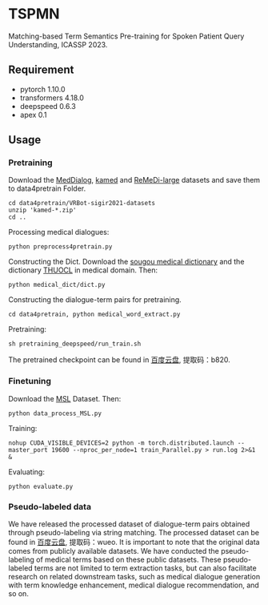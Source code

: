 # TSPMN
Matching-based Term Semantics Pre-training for Spoken Patient Query Understanding, ICASSP 2023.

## Requirement

* pytorch 1.10.0
* transformers 4.18.0
* deepspeed 0.6.3
* apex 0.1
  
## Usage

### Pretraining

Download the [MedDialog](https://drive.google.com/drive/folders/11sglwm6-cY7gjeqlZaMxL_MDKDMLdhym), [kamed](https://drive.google.com/drive/folders/1i-qiwVgOHS9Cs_7YSNdUCWwviP2HOgqI) and [ReMeDi-large](https://drive.google.com/drive/folders/1nxVEci21eU5KSejiWM4fwRlRELvkncpe) datasets and save them to data4pretrain  Folder. 
```
cd data4pretrain/VRBot-sigir2021-datasets
unzip 'kamed-*.zip'
cd ..
```

Processing medical dialogues:
```
python preprocess4pretrain.py 
```
Constructing the Dict. Download the [sougou medical dictionary](https://pinyin.sogou.com/dict/detail/index/15125) and the dictionary [THUOCL](https://github.com/thunlp/THUOCL) in medical domain. Then:
```
python medical_dict/dict.py
```
Constructing the dialogue-term pairs for pretraining.
```
cd data4pretrain, python medical_word_extract.py
```
Pretraining:
```
sh pretraining_deepspeed/run_train.sh
```
The pretrained checkpoint can be found in [百度云盘](https://pan.baidu.com/s/19AvShXSH5FRPbFnACqty6A), 提取码：b820.
### Finetuning

Download the [MSL](https://github.com/xmshi-trio/MSL) Dataset. Then:
```
python data_process_MSL.py
```
Training:
```
nohup CUDA_VISIBLE_DEVICES=2 python -m torch.distributed.launch --master_port 19600 --nproc_per_node=1 train_Parallel.py > run.log 2>&1 &
```
Evaluating:
```
python evaluate.py
```
### Pseudo-labeled data
We have released the processed dataset of dialogue-term pairs obtained through pseudo-labeling via string matching. The processed dataset can be found in [百度云盘](https://pan.baidu.com/s/1L0Q59J6J01K1kpIxOSsACg), 提取码：wueo.
It is important to note that the original data comes from publicly available datasets. We have conducted the pseudo-labeling of medical terms based on these public datasets. These pseudo-labeled terms are not limited to term extraction tasks, but can also facilitate research on related downstream tasks, such as medical dialogue generation with term knowledge enhancement, medical dialogue recommendation, and so on.
